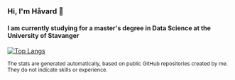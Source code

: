 ### Hi, I'm Håvard 👋

#### I am currently studying for a master's degree in Data Science at the University of Stavanger

[![Top Langs](https://github-readme-stats.vercel.app/api/top-langs/?username=HGodal&title_color=ffffff&text_color=ffffff&bg_color=45,d86c4e,875391&layout=compact&exclude_repo=EdutainmentVR)](https://github.com/anuraghazra/github-readme-stats)

<sup>
  The stats are generated automatically,
  based on public GitHub repositories created by me.
  They do not indicate skills or experience.
</sup>

<!--
**HGodal/HGodal** is a ✨ _special_ ✨ repository because its `README.md` (this file) appears on your GitHub profile.

[![Anurag's github stats](https://github-readme-stats.vercel.app/api?username=HGodal&title_color=ffffff&text_color=ffffff&bg_color=45,d86c4e,875391)](https://github.com/anuraghazra/github-readme-stats)

Here are some ideas to get you started:

- 🔭 I’m currently working on ...
- 🌱 I’m currently learning ...
- 👯 I’m looking to collaborate on ...
- 🤔 I’m looking for help with ...
- 💬 Ask me about ...
- 📫 How to reach me: ...
- 😄 Pronouns: ...
- ⚡ Fun fact: ...
-->
